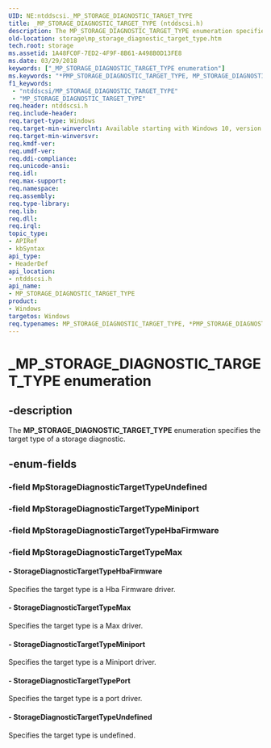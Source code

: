 ```yaml
---
UID: NE:ntddscsi._MP_STORAGE_DIAGNOSTIC_TARGET_TYPE
title: _MP_STORAGE_DIAGNOSTIC_TARGET_TYPE (ntddscsi.h)
description: The MP_STORAGE_DIAGNOSTIC_TARGET_TYPE enumeration specifies the target type of a storage diagnostic.
old-location: storage\mp_storage_diagnostic_target_type.htm
tech.root: storage
ms.assetid: 1A48FC0F-7ED2-4F9F-8B61-A498B0D13FE8
ms.date: 03/29/2018
keywords: ["_MP_STORAGE_DIAGNOSTIC_TARGET_TYPE enumeration"]
ms.keywords: "*PMP_STORAGE_DIAGNOSTIC_TARGET_TYPE, MP_STORAGE_DIAGNOSTIC_TARGET_TYPE, MP_STORAGE_DIAGNOSTIC_TARGET_TYPE enumeration [Storage Devices], PMP_STORAGE_DIAGNOSTIC_TARGET_TYPE, PMP_STORAGE_DIAGNOSTIC_TARGET_TYPE enumeration pointer [Storage Devices], StorageDiagnosticTargetTypeHbaFirmware, StorageDiagnosticTargetTypeMax, StorageDiagnosticTargetTypeMiniport, StorageDiagnosticTargetTypePort, StorageDiagnosticTargetTypeUndefined, _MP_STORAGE_DIAGNOSTIC_TARGET_TYPE, ntddscsi/MP_STORAGE_DIAGNOSTIC_TARGET_TYPE, ntddscsi/PMP_STORAGE_DIAGNOSTIC_TARGET_TYPE, ntddscsi/StorageDiagnosticTargetTypeHbaFirmware, ntddscsi/StorageDiagnosticTargetTypeMax, ntddscsi/StorageDiagnosticTargetTypeMiniport, ntddscsi/StorageDiagnosticTargetTypePort, ntddscsi/StorageDiagnosticTargetTypeUndefined, storage.mp_storage_diagnostic_target_type"
f1_keywords:
 - "ntddscsi/MP_STORAGE_DIAGNOSTIC_TARGET_TYPE"
 - "MP_STORAGE_DIAGNOSTIC_TARGET_TYPE"
req.header: ntddscsi.h
req.include-header: 
req.target-type: Windows
req.target-min-winverclnt: Available starting with Windows 10, version 1709.
req.target-min-winversvr: 
req.kmdf-ver: 
req.umdf-ver: 
req.ddi-compliance: 
req.unicode-ansi: 
req.idl: 
req.max-support: 
req.namespace: 
req.assembly: 
req.type-library: 
req.lib: 
req.dll: 
req.irql: 
topic_type:
- APIRef
- kbSyntax
api_type:
- HeaderDef
api_location:
- ntddscsi.h
api_name:
- MP_STORAGE_DIAGNOSTIC_TARGET_TYPE
product:
- Windows
targetos: Windows
req.typenames: MP_STORAGE_DIAGNOSTIC_TARGET_TYPE, *PMP_STORAGE_DIAGNOSTIC_TARGET_TYPE
---
```


# _MP_STORAGE_DIAGNOSTIC_TARGET_TYPE enumeration


## -description


The <b>MP_STORAGE_DIAGNOSTIC_TARGET_TYPE</b> enumeration specifies the target type of a storage diagnostic.


## -enum-fields




### -field MpStorageDiagnosticTargetTypeUndefined


### -field MpStorageDiagnosticTargetTypeMiniport


### -field MpStorageDiagnosticTargetTypeHbaFirmware


### -field MpStorageDiagnosticTargetTypeMax




#### - StorageDiagnosticTargetTypeHbaFirmware

Specifies the target type is a Hba Firmware driver.


#### - StorageDiagnosticTargetTypeMax

Specifies the target type is a Max driver.


#### - StorageDiagnosticTargetTypeMiniport

Specifies the target type is a Miniport driver.


#### - StorageDiagnosticTargetTypePort

Specifies the target type is a port driver.


#### - StorageDiagnosticTargetTypeUndefined

Specifies the target type is undefined.

